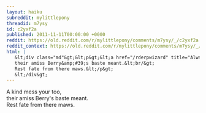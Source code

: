 ```yaml
---
layout: haiku
subreddit: mylittlepony
threadid: m7ysy
id: c2yxf2a
published: 2011-11-11T00:00:00 +0000
reddit: https://old.reddit.com/r/mylittlepony/comments/m7ysy/_/c2yxf2a
reddit_context: https://old.reddit.com/r/mylittlepony/comments/m7ysy/_/c2yxf2a?context=3
html: |
   &lt;div class="md"&gt;&lt;p&gt;&lt;a href="/rderpwizard" title="Always Relevant / Post-Modern Grammar Nazi / Paper Bag Princess"&gt;&lt;/a&gt; A kind mess your too,&lt;br/&gt;
   their amiss Berry&amp;#39;s baste meant.&lt;br/&gt;
   Rest fate from there maws.&lt;/p&gt;
   &lt;/div&gt;
---
```


[](/rderpwizard "Always Relevant / Post-Modern Grammar Nazi / Paper Bag Princess") A kind mess your too,  
their amiss Berry's baste meant.  
Rest fate from there maws.
